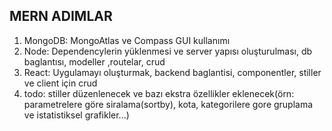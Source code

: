 ## MERN ADIMLAR

1. MongoDB: MongoAtlas ve Compass GUI kullanımı
2. Node: Dependencylerin yüklenmesi ve server yapısı oluşturulması, db baglantısı, modeller ,routelar, crud
3. React: Uygulamayı oluşturmak, backend baglantisi, componentler, stiller ve  client için crud
4. todo: stiller düzenlenecek ve bazı ekstra özellikler eklenecek(örn: parametrelere göre siralama(sortby), kota, kategorilere gore gruplama ve istatistiksel grafikler...)
